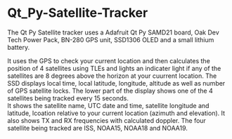 # Qt_Py-Satellite-Tracker

The Qt Py Satellite tracker uses a Adafruit Qt Py SAMD21 board, Oak Dev Tech Power Pack,
BN-280 GPS unit, SSD1306 OLED and a small lithium battery.

It uses the GPS to check your current location and then calculates the position of 4 satellites
using TLEs and lights an indicater light if any of the satellites are 8 degrees above the horizon at your
cuurrent location.
The SSD displays local time, local latitude, longitude, altitude as well as number of GPS satellite locks.
The lower part of the display shows one of the 4 satellites being tracked every 15 seconds.  
It shows the satellite name, UTC date and time, satellite longitude and latitude, lcoation relative to your current location (azimuth and elevation).
It also shows TX and RX frequencies with calculated doppler.
The four satellite being tracked are ISS, NOAA15, NOAA18 and NOAA19.
